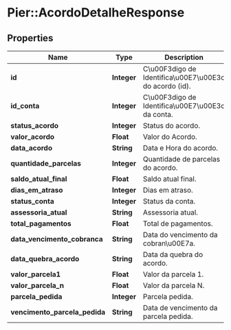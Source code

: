 # Pier::AcordoDetalheResponse

## Properties
Name | Type | Description | Notes
------------ | ------------- | ------------- | -------------
**id** | **Integer** | C\u00F3digo de Identifica\u00E7\u00E3o do acordo (id). | [optional] 
**id_conta** | **Integer** | C\u00F3digo de Identifica\u00E7\u00E3o da conta. | [optional] 
**status_acordo** | **Integer** | Status do acordo. | [optional] 
**valor_acordo** | **Float** | Valor do Acordo. | [optional] 
**data_acordo** | **String** | Data e Hora do acordo. | [optional] 
**quantidade_parcelas** | **Integer** | Quantidade de parcelas do acordo. | [optional] 
**saldo_atual_final** | **Float** | Saldo atual final. | [optional] 
**dias_em_atraso** | **Integer** | Dias em atraso. | [optional] 
**status_conta** | **Integer** | Status da conta. | [optional] 
**assessoria_atual** | **String** | Assessoria atual. | [optional] 
**total_pagamentos** | **Float** | Total de pagamentos. | [optional] 
**data_vencimento_cobranca** | **String** | Data do vencimento da cobran\u00E7a. | [optional] 
**data_quebra_acordo** | **String** | Data da quebra do acordo. | [optional] 
**valor_parcela1** | **Float** | Valor da parcela 1. | [optional] 
**valor_parcela_n** | **Float** | Valor da parcela N. | [optional] 
**parcela_pedida** | **Integer** | Parcela pedida. | [optional] 
**vencimento_parcela_pedida** | **String** | Data de vencimento da parcela pedida. | [optional] 


